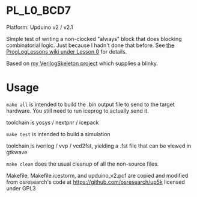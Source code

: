 # PL_L0_BCD7

Platform: Upduino v2 / v2.1

Simple test of writing a non-clocked "always" block that does blocking combinatorial logic. Just because I hadn't done that before. See [the ProgLogLessons wiki under Lesson 0](https://github.com/SamWibatt/ProgLogLessons/wiki/Lesson-00---Combinatorial-logic) for details.

Based on [my VerilogSkeleton project](https://github.com/SamWibatt/VerilogSkeleton) which supplies a blinky.

# Usage

`make all` is intended to build the .bin output file to send to the target hardware. You still need to run iceprog to actually send it.

toolchain is yosys / nextpnr / icepack

`make test` is intended to build a simulation

toolchain is iverilog / vvp / vcd2fst, yielding a .fst file that can be viewed in gtkwave

`make clean` does the usual cleanup of all the non-source files.

Makefile, Makefile.icestorm, and upduino_v2.pcf are copied and modified from osresearch's code at https://github.com/osresearch/up5k licensed under GPL3

